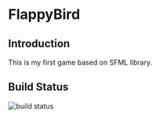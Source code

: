 # FlappyBird

## Introduction
This is my first game based on SFML library.

## Build Status
![build status](https://travis-ci.org/JohnnyLChang/FlappyBird.svg?branch=master)

